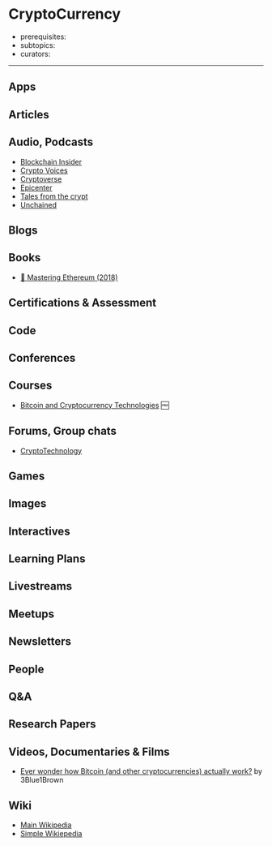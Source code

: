 # CryptoCurrency

- prerequisites:
- subtopics:
- curators:

------

## Apps

## Articles

## Audio, Podcasts

- [Blockchain Insider](http://bi.11fs.com/)
- [Crypto Voices](https://cryptovoices.com/)
- [Cryptoverse](https://player.fm/series/the-cryptoverse)
- [Epicenter](https://epicenter.tv/)
- [Tales from the crypt](https://talesfromthecrypt.libsyn.com/)
- [Unchained](http://unchainedpodcast.co/)

## Blogs

## Books

- [📖 Mastering Ethereum (2018)](https://github.com/ethereumbook/ethereumbook)


## Certifications & Assessment

## Code

## Conferences

## Courses

- [Bitcoin and Cryptocurrency Technologies](https://www.coursera.org/learn/cryptocurrency) 🆓

## Forums, Group chats

- [CryptoTechnology](https://www.reddit.com/r/CryptoTechnology/)

## Games

## Images

## Interactives

## Learning Plans

## Livestreams

## Meetups

## Newsletters

## People

## Q&A

## Research Papers

## Videos, Documentaries & Films

- [Ever wonder how Bitcoin (and other cryptocurrencies) actually work?](https://www.youtube.com/watch?v=bBC-nXj3Ng4) by 3Blue1Brown

## Wiki

- [Main Wikipedia](https://en.wikipedia.org/wiki/Cryptocurrency)
- [Simple Wikiepedia](https://simple.wikipedia.org/wiki/Cryptocurrency)
